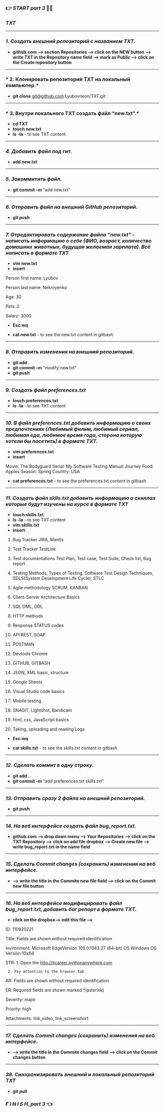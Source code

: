 ### 👉 *START part 3* 💙💛
### *TXT*
***
### *1. Создать внешний репозиторий c названием TXT.*
- **github.com --> section Repositories --> click on the NEW button --> write TXT in the Repository name field --> mark as Public --> click on the Create repository button**
*** 
### * 2. Клонировать репозиторий TXT на локальный компьютер.*
- **git clone** git@github.com:Lyubovneon/TXT.git
***
### * 3. Внутри локального TXT создать файл “new.txt”.*
- **cd TXT**
- **touch new.txt**
- **ls -la**  -  to see TXT content 
***
### *4. Добавить файл под гит.*
- **add new.txt**
***
### *5. Закоммитить файл.*
- **git commit -m** "add new.txt"
***
### *6. Отправить файл на внешний GitHub репозиторий.*
- **git push**
***
### *7. Отредактировать содержание файла “new.txt” - написать информацию о себе (ФИО, возраст, количество домашних животных, будущая желаемая зарплата). Всё написать в формате TXT.*
- **vim new.txt**
- **insert**

Person first name: Lyubov

Person last name: Nekroyenko

Age: 30

Pets: 2

Salary: 3000

- **Esc:wq**

- **cat new.txt**  - to see the new.txt content in gitbash
***
### *8. Отправить изменения на внешний репозиторий.*
- **git add .**
- **git commit -m** "modify new.txt"
- **git push**
***
### *9. Создать файл preferences.txt*
- **touch preferences.txt**
- **ls -la**  -  to see TXT content 
***
### *10. В файл preferences.txt добавить информацию о своих предпочтениях (Любимый фильм, любимый сериал, любимая еда, любимое время года, сторона которую хотели бы посетить) в формате TXT.*
- **vim preferences.txt**
- **insert**

Movie: The Bodyguard
Serial: My Software Testing Manual Journey
Food: Apples
Season: Spring
Country: USA

- **cat preferences.txt**  - to see the preferences.txt content in gitbash
***
### *11. Создать файл sklls.txt добавить информацию о скиллах которые будут изучены на курсе в формате TXT*
- **touch skills.txt**
- **ls -la**  -  to see TXT content 
- **vim skills.txt**
- **insert**

1. Bug Tracker JIRA, Mantis
	
2. Test Tracker TestLink 
	
3. Test documentations Test Plan, Test case, Test Suite, Check list, Bug report
        
4. Testing Methods, Types of Testing, Software Test Design Techniques, SDLS(System Development Life Cycle), STLC
	
5. Agile methodology SCRUM, KANBAN
	
6. Client-Server Architecture Basics
	
7. SQL DML, DDL
	
8. HTTP methods
	
9. Response STATUS codes
	
10. API REST, SOAP
	
11. POSTMAN
	
12. Devtools Chrome
	
13. GITHUB, GITBASH
	
14. JSON, XML basic, structure 
	
15. Google Sheets
	
16. Visual Studio code basics
	
17. Mobile testing
	
18. SNAGIT, Lightshot, Bandicam
	
19. html, css, JavaScript basics
	
20. Taking, uploading and reading Logs 
	
- **Esc:wq**

- **cat skills.txt**  - to see the skills.txt content in gitbash

***
### *12. Сделать коммит в одну строку.*
- **git add .** 
- **git commit -m** "add preferences.txt skills.txt"

***
### *13. Отправить сразу 2 файла на внешний репозиторий.*
- **git push**

***
### *14. На веб интерфейсе создать файл bug_report.txt.*
- **github.com --> drop down menu --> Your Repositories --> click on the TXT Repository --> click on add file dropbox --> Create new file --> write bug_report.txt in the name field**

***
### *15. Сделать Commit changes (сохранить) изменения на веб интерфейсе.*
- **--> write the title in the Commite new file field --> click on the Commit new file button**

***
### *16. На веб интерфейсе модифицировать файл bug_report.txt, добавить баг репорт в формате TXT.*
- **click on the dropbox--> edit this file -->**

ID: 110920221

Title: Fields are shown without required identification

Invironment: Microsoft EdgeVersion 105.0.1343.27 (64-bit) OS Windows OS Version 10x64

STR: 1. Open the http://itcareer.pythonanywhere.com

     2. Pay attention to the browser tab
    
AR: Fields are shown without required identification

ER: Required fields are shown marked *(asterisk)

Severity: major

Priority: high

Attachments: link_video, link_screenshort

***
### *17. Сделать Commit changes (сохранить) изменения на веб интерфейсе.*
- **--> write the title in the Commite changes field --> click on the Commit changes button**

***
### *38. Синхронизировать внешний и локальный репозиторий TXT*
- **git pull**

###  *F I N I S H_part 3* 👈










